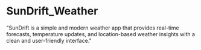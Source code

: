 # SunDrift_Weather
"SunDrift is a simple and modern weather app that provides real-time forecasts, temperature updates, and location-based weather insights with a clean and user-friendly interface."
